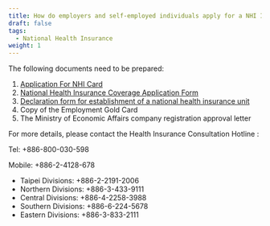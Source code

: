 ```yaml
---
title: How do employers and self-employed individuals apply for a NHI IC Card?
draft: false
tags:
  - National Health Insurance
weight: 1
---
```

The following documents need to be prepared:

1. [Application For NHI Card](https://www.nhi.gov.tw/Content_List.aspx?n=E094D4DF4AC892AD&topn=1E1039BE19C4DCAC " to Application For NHI Card of National Health Insurance Administration Ministry of Health and Welfare")
2. [National Health Insurance Coverage Application Form](https://www.nhi.gov.tw/Content_List.aspx?n=9BC48536CE1E978C&topn=1E1039BE19C4DCAC " to National Health Insurance Coverage Application Form of National Health Insurance Administration Ministry of Health and Welfare")
3. [Declaration form for establishment of a national health insurance unit](https://www.nhi.gov.tw/Content_List.aspx?n=9BC48536CE1E978C&topn=1E1039BE19C4DCAC " to National Health Insurance Coverage Application Form of National Health Insurance Administration Ministry of Health and Welfare")
4. Copy of the Employment Gold Card
5. The Ministry of Economic Affairs company registration approval letter

For more details, please contact the Health Insurance Consultation Hotline :

Tel: +886-800-030-598

Mobile: +886-2-4128-678

* Taipei Divisions: +886-2-2191-2006
* Northern Divisions: +886-3-433-9111
* Central Divisions: +886-4-2258-3988
* Southern Divisions: +886-6-224-5678
* Eastern Divisions: +886-3-833-2111
